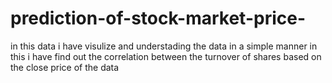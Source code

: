 # prediction-of-stock-market-price-
in this data i have visulize and understading the data in a simple manner in this i have find out the correlation between the turnover of shares based on the close price of the data
